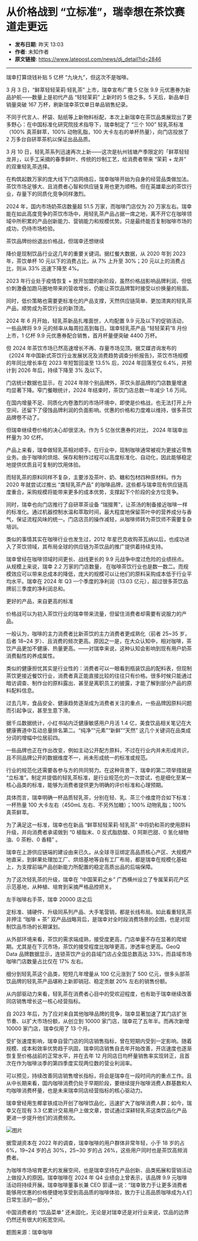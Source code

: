 # 从价格战到 “立标准”，瑞幸想在茶饮赛道走更远

- **发布日期**: 昨天 13:03
- **作者**: 未知作者
- **原文链接**: https://www.latepost.com/news/dj_detail?id=2846

---

瑞幸打算烧钱补贴 5 亿杯 “九块九”，但这次不是咖啡。

3 月 3 日，“鲜萃轻轻茉莉·轻乳茶” 上市，瑞幸宣布广撒 5 亿张 9.9 元优惠券为新品护航——数量上是初代产品 “轻轻茉莉” 上新时的 5 倍之多。5 天后，新品单日销量突破 167 万杯，刷新瑞幸茶饮单日单品销售纪录。

不同于代言人、杯袋、贴纸等上新物料标配，本次上新瑞幸在茶饮品类展现出了更多野心：在中国标准化研究院技术指导下，瑞幸制定了 “三个 100” 轻乳茶标准（100% 真茶鲜萃，100% 动物乳脂，100 大卡左右的单杯热量），向门店投放了 2 万多台自研萃茶机以保证出品品质。

3 月 10 日，轻乳茶系列迅速再次上新——这次是杭州钱塘产季限定的「鲜萃轻轻龙井」，以手工采摘的春季鲜叶、传统的炒制工艺，给消费者带来 “茉莉 + 龙井” 的双重轻乳茶选择。

在构筑起数万家的庞大线下门店网络后，瑞幸咖啡开始为自身的经营品类做加法。茶饮市场足够大、且消费者心智和供应链复用也更为顺畅。但在英雄辈出的茶饮行业，存量下的同质化竞争同样激烈。

2024 年，国内市场奶茶店数量超 51.5 万家，而咖啡门店仅为 20 万家左右。瑞幸能在如此高度竞争的茶饮市场中，用轻乳茶产品占据一席之地，离不开它在咖啡领域中所积累的产品创新能力、营销能力和规模优势。只是最终能否复制咖啡市场的成功，仍待市场检验。

茶饮品牌纷纷退出价格战，但瑞幸还想继续

降价是现制饮品行业这几年的重要关键词。据红餐大数据，从 2020 年到 2023 年，茶饮单杯 10 元以下的消费占比，从 7% 上升至 30%；20 元以上的消费占比，则从 33% 迅速下降至 4%。

2023 年行业处于疫情恢复 + 放开加盟的新阶段，虽然价格战影响品牌利润，但低价刺激叠加跑马圈地带来的营收增长，仍能让茶饮品牌暂时接受以价换量的局面。

同时，低价策略也需要更标准化的产品支撑，天然供应链简单、更加清爽的轻乳茶产品，顺势成为茶饮行业的新顶流。

2024 年 6 月开始，轻乳茶新品扎堆面世，人均配置 9.9 元及以下的促销活动，一些品牌将 9.9 元的频率从每周拉高到每日。瑞幸轻乳茶产品 “轻轻茉莉”8 月份上市，1 亿杯 9.9 元优惠券配合销售，首月杯量便突破 4400 万杯。

但 2024 年茶饮市场已然高速增长不再、存量市场见顶。据艾媒咨询发布的《2024 年中国新式茶饮行业发展状况及消费趋势调查分析报告》，茶饮市场规模的年同比增长率在 2023 年短暂回温至 13.5% 后，2024 年回落至仅 6.4%，并预计到 2026 年后，持续下降至 3% 及以下。

门店统计数据也显示，在 2024 年除个别品牌外，茶饮头部品牌的门店数量增速均显著下降。窄门餐眼统计，2024 年结束时，茶饮门店总数一年减少 1.6 万间。

在国内增量不足、同质化内卷激烈的市场环境中，即使是价格战，也无法打开上升空间，还留下了侵蚀品牌利润的负面影响。优惠的价格和力度难以维持，很多茶饮品牌卷不动了。

但瑞幸继续卷价格的决心却很坚决。作为 5 亿张优惠券的对比， 2024 年瑞幸出杯量为 30 亿杯。

产品上来看，瑞幸做轻乳茶相对顺手。在行业中，现制咖啡通常被视为更接近零售业务。由于咖啡的烘焙、保存和制作过程可以高度标准化、自动化，因此能够稳定地提供优质且可复制的饮用体验。

而轻乳茶的原料同样不复杂，主要涉及茶叶、奶、糖和包材四种原材料。作为 2020 年就尝试过推出 “类轻乳茶产品” 的咖啡品牌，这些都与瑞幸现有供应链高度重合，采购规模将能带来更多的成本优势，支撑起下个阶段的全方位竞争。

同时，瑞幸也向门店推行了自研萃茶设备 “瑞掇菁”，让茶汤的制备接近咖啡一样的标准化。通过机器控制水温和萃取时间，最大程度地保留茶叶中的营养成分与香气，保证流程风味的统一。门店店员的操作减轻，从咖啡师转为茶饮师不需要复杂培训。

类似的事情其实在咖啡行业也发生过，2012 年星巴克收购茶瓦纳以后，也成功进入了茶饮领域，其布局全球的供应链为茶饮品的推广提供着持续支持。

瑞幸曾经在咖啡领域时间更长、战线更长的 9.9 元战争中度过危险的业绩拐点。从规模上来说，瑞幸 2.2 万家的门店数量， 在咖啡茶饮行业也是数一数二。而规模效应可以带来总成本的降低，庞大的规模可以让他们的原料采购成本低于行业平均水平。瑞幸在 2024 年 Q3 一个季度的净利润（13.03 亿元），超过很多茶饮品牌前三季度的净利润总和。

更好的产品，来自更高的标准

价格战可以为初入茶饮行业的瑞幸带来流量，但留住消费者却需要有说服力的产品。

一般认为，咖啡的主力消费者比新茶饮的主力消费者更成熟化（前者 25~35 岁，后者 18~24 岁）、且消费的频次更高。原因之一是，在大众认知中，相对咖啡，茶饮产品更加不健康、热量更高。——对瑞幸来说，这种认知会影响到现有用户奶茶消费黏性的养成属性。

类似的健康担忧其实是行业性的：消费者可以一眼看到瓶装饮品的配料表，但现制茶饮更接近餐饮行业，消费者真正能直接比较的往往只有价格。很多时候只能通过暗访调查、制作台的原料露出、甚至是离职员工的披露，才能了解到部分产品的原料配料信息。

过去几年，食品安全、健康趋势逐渐成为消费者关注的重点，一些品牌因原料问题而引起争议，甚至生意下滑。

据千瓜数据统计，小红书站内泛健康敏感用户月活 1.4 亿，美食饮品相关笔记在大健康赛道中互动总量排名第二。“纯净”“元素”“新鲜”“天然” 这几个关键词在品类成分词的增幅中位居前四。

一些品牌也正在作出改变，例如主动公开配方原料，不过在行业内并未形成共识，且不同品牌公开的数据维度不一，尚未形成统一的标准或规范。

行业的规范化还需要各参与方的共同努力。在这种背景下，瑞幸的第二项举措就是 “立标准”。制定并提倡的轻乳茶标准，是行业规范化的一次尝试，也是细化至某一核心品类的标准，能够为消费者提供更为明确的评价标准和心理预期。

具体而言，瑞幸明确一杯品质轻乳茶，分别在轻、乳、茶三个维度符合如下标准：一杯热量 100 大卡左右（450mL 左右、不另外加糖）；100% 动物乳脂；100% 真茶鲜萃。

为了满足这一标准，瑞幸也在新品 “鲜萃轻轻茉莉·轻乳茶” 中将奶和茶的使用原料升级，并向消费者承诺做到 “0 植脂末、0 反式脂肪酸、0 阿斯巴甜、0 氢化植物油、0 茶粉、0 香精” 。

瑞幸在上游供应链端的建设由来已久。从全球寻豆绑定高品质核心产区、大规模产地直采，到鲜果处理加工厂、烘焙基地等自有工厂布局，都是瑞幸在规模化基础上，为支撑前端产品创新能力所配置的稳定高质出品的后端保障。

为了这次轻乳茶的升级，瑞幸在 “中国茉莉之乡” 广西横州设立了专属茉莉花产区示范基地，从种植、培育到采摘严格品控把关。

左手咖啡右手茶，瑞幸 20000 店之后

定标准、铺硬件、升级同系列产品、大手笔营销，都是长线布局。如此看重轻乳茶并押注 “咖啡 + 茶” 双产品战略背后，是瑞幸对全时段消费场景的企图，也是对现制饮品市场的长期谋划。

从外部环境来看，茶饮的需求端成熟，接受度更高，门店单量不存在显著的爬坡期。尤其是在下沉市场，茶饮的接受程度比咖啡更高，渗透率也更高。GeoQ Data 品牌数据显示，连锁茶饮产业的县域门店占全国总数高达 33%，而县域市场咖啡门店数量占比仅在 17% 左右。

细分到轻乳茶这个品类，短短几年增量从 100 亿元涨到了 500 亿元，很多头部茶饮品牌的轻乳茶产品堪称上新即销冠、稳定贡献 20% 左右的销售份额。

从内部驱动力来看，轻乳茶在消费者心目中的受欢迎程度，也有助于瑞幸继续改善同店销售增长这一核心经营指标。

自 2023 年后，为了应对来自其他咖啡品牌的竞争，瑞幸显著加速了其门店扩张节奏、以扩大市场份额，从创立到 10000 家门店，瑞幸花了五年半。而再次新增 10000 家门店，瑞幸仅用了 13 个月。

受扩张速度影响，瑞幸自营门店的同店销售指标，曾在短期内受到一定影响。随着规模、成本和效率优势趋于巩固，瑞幸同店销售自去年开始改善，开店速度也逐渐恢复至价格战前的正常水平，并在去年 12 月同店日均杯量销售率实现转正，且首次在作为咖啡淡季的第四季度实现两位数的营业利润率。

可以预见，持续改善同店销售增长指标，将会是瑞幸在一段时间内的重点工作。且从中长期来看，国内咖啡消费仍处于早期阶段，要继续提升咖啡消费人群基数和人均咖啡消费杯量，也是未来瑞幸同店经营指标的核心驱动力。

瑞幸曾经用生椰拿铁成功开创了咖啡饮品化，迅速扩大了咖啡消费人群；如今，瑞幸又在现有 3.3 亿累计交易用户上做文章，尝试通过深耕轻乳茶这类饮品化产品更进一步提升他们的消费频次。

![图片](https://www.latepost.com/uploads/contentImg/25880c2e8f9e1d830a38f583f031a6e6.jpg)

据雪湖资本在 2022 年的调查，瑞幸咖啡的用户群体非常年轻，小于 18 岁的占 6%，19~24 岁的占 30%，25~30 岁的占 26%，这些用户同时也是茶饮高频消费者。

为咖啡市场培育更大的发展空间，也是瑞幸坚持在产品创新、品类拓展和营销活动上做投入的原因。瑞幸咖啡在 2024 年 Q4 业绩会上曾表示，该品牌 9.9 元咖啡活动将持续开展。瑞幸咖啡董事长兼 CEO 郭谨一说：“瑞幸致力于让更多消费者能够用优惠的价格便捷地享受到高品质的咖啡体验，致力于让高品质咖啡成为人们日常生活的一部分。”

中国消费者的 “饮品菜单” 还未固化，无论是对瑞幸还是对行业来说，饮品的边界仍然还有很大的拓宽空间。

题图来源：瑞幸咖啡
